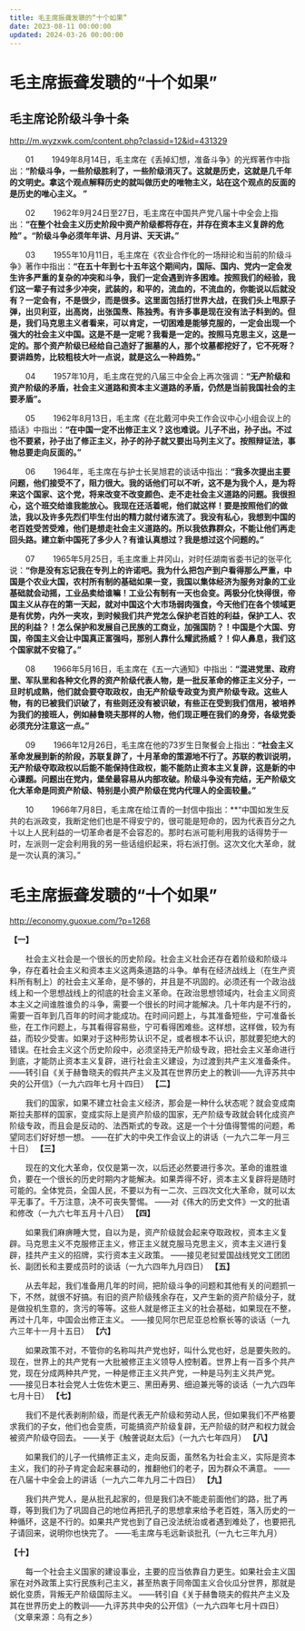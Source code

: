 ```yaml
---
title: 毛主席振聋发聩的“十个如果”
date: 2023-08-11 00:00:00
updated: 2024-03-26 00:00:00
---
```


# 毛主席振聋发聩的“十个如果”

## 毛主席论阶级斗争十条

http://m.wyzxwk.com/content.php?classid=12&id=431329

　　01
　　1949年8月14日，毛主席在《丢掉幻想，准备斗争》的光辉著作中指出：**“阶级斗争，一些阶级胜利了，一些阶级消灭了。这就是历史，这就是几千年的文明史。拿这个观点解释历史的就叫做历史的唯物主义，站在这个观点的反面的是历史的唯心主义。 ”**

　　02
　　1962年9月24日至27日，毛主席在中国共产党八届十中全会上指出：**“在整个社会主义历史阶段中资产阶级都将存在，并存在资本主义复辟的危险” 。“阶级斗争必须年年讲、月月讲、天天讲。”**

　　03
　　1955年10月11日，毛主席在《农业合作化的一场辩论和当前的阶级斗争》著作中指出：**“在五十年到七十五年这个期间内，国际、国内、党内一定会发生许多严重的复杂的冲突和斗争，我们一定会遇到许多困难。按照我们的经验，我们这一辈子有过多少冲突，武装的，和平的，流血的，不流血的，你能说以后就没有？一定会有，不是很少，而是很多。这里面包括打世界大战，在我们头上甩原子弹，出贝利亚，出高岗，出张国焘、陈独秀。有许多事是现在没有法子料到的。但是，我们马克思主义者看来，可以肯定，一切困难是能够克服的，一定会出现一个强大的社会主义中国。这是不是一定呢？我看是一定的。按照马克思主义，这是一定的。那个资产阶级已经给自己造好了掘墓的人，那个坟墓都挖好了，它不死呀？要讲趋势，比较粗枝大叶一点说，就是这么一种趋势。”**

　　04
　　1957年10月，毛主席在党的八届三中全会上再次强调：**“无产阶级和资产阶级的矛盾，社会主义道路和资本主义道路的矛盾，仍然是当前我国社会的主要矛盾”。**

　　05
　　1962年8月13日，毛主席《在北戴河中央工作会议中心小组会议上的插话》中指出：**“在中国一定不出修正主义？这也难说。儿子不出，孙子出。不过也不要紧，孙子出了修正主义，孙子的孙子就又要出马列主义了。按照辩证法，事物总要走向反面的。”**

　　06
　　1964年，毛主席在与护士长吴旭君的谈话中指出：**“我多次提出主要问题，他们接受不了，阻力很大。我的话他们可以不听，这不是为我个人，是为将来这个国家、这个党，将来改变不改变颜色、走不走社会主义道路的问题。我很担心，这个班交给谁我能放心。我现在还活着呢，他们就这样！要是按照他们的做法，我以及许多先烈们毕生付出的精力就付诸东流了。我没有私心，我想到中国的老百姓受苦受难，他们是想走社会主义道路的。所以我依靠群众，不能让他们再走回头路。建立新中国死了多少人？有谁认真想过？我是想过这个问题的。”**

　　07
　　1965年5月25日，毛主席重上井冈山，对时任湖南省委书记的张平化说：**“你是没有忘记我在专列上的许诺吧。我为什么把包产到户看得那么严重，中国是个农业大国，农村所有制的基础如果一变，我国以集体经济为服务对象的工业基础就会动摇，工业品卖给谁嘛！工业公有制有一天也会变。两极分化快得很，帝国主义从存在的第一天起，就对中国这个大市场弱肉强食，今天他们在各个领域更是有优势，内外一夹攻，到时候我们共产党怎么保护老百姓的利益，保护工人、农民的利益？！怎么保护和发展自己民族的工商业，加强国防？！中国是个大国、穷国，帝国主义会让中国真正富强吗，那别人靠什么耀武扬威？！仰人鼻息，我们这个国家就不安稳了。”**

　　08
　　1966年5月16日，毛主席在《五一六通知》中指出：**“混进党里、政府里、军队里和各种文化界的资产阶级代表人物，是一批反革命的修正主义分子，一旦时机成熟，他们就会要夺取政权，由无产阶级专政变为资产阶级专政。这些人物，有的已被我们识破了，有些则还没有被识破，有些正在受到我们信用，被培养为我们的接班人，例如赫鲁晓夫那样的人物，他们现正睡在我们的身旁，各级党委必须充分注意这一点。”**

　　09
　　1966年12月26日，毛主席在他的73岁生日聚餐会上指出：**“社会主义革命发展到新的阶段，苏联复辟了，十月革命的策源地不行了。苏联的教训说明，无产阶级夺取政权以后能不能保持住政权，能不能防止资本主义复辟，这是新的中心课题。问题出在党内，堡垒最容易从内部攻破。阶级斗争没有完结，无产阶级文化大革命是同资产阶级、特别是小资产阶级在党内代理人的全面较量。”**

　　10
　　1966年7月8日，毛主席在给江青的一封信中指出：**“中国如发生反共的右派政变，我断定他们也是不得安宁的，很可能是短命的，因为代表百分之九十以上人民利益的一切革命者是不会容忍的。那时右派可能利用我的话得势于一时，左派则一定会利用我的另一些话组织起来，将右派打倒。这次文化大革命，就是一次认真的演习。”

# 毛主席振聋发聩的“十个如果”

http://economy.guoxue.com/?p=1268

**【一】**

　　社会主义社会是一个很长的历史阶段。社会主义社会还存在着阶级和阶级斗争，存在着社会主义和资本主义这两条道路的斗争。单有在经济战线上（在生产资料所有制上）的社会主义革命，是不够的，并且是不巩固的。必须还有一个政治战线上和一个思想战线上的彻底的社会主义革命。在政治思想领域内，社会主义同资本主义之间谁胜谁负的斗争，需要一个很长的时间才能解决。几十年内是不行的，需要一百年到几百年的时间才能成功。在时间问题上，与其准备短些，宁可准备长些，在工作问题上，与其看得容易些，宁可看得困难些。这样想，这样做，较为有益，而较少受害。如果对于这种形势认识不足，或者根本不认识，那就要犯绝大的错误。在社会主义这个历史阶段中，必须坚持无产阶级专政，把社会主义革命进行到底，才能防止资本主义复辟，进行社会主义建设，为过渡到共产主义准备条件。
——转引自《关于赫鲁晓夫的假共产主义及其在世界历史上的教训——九评苏共中央的公开信》（一九六四年七月十四日）
**【二】**

　　我们的国家，如果不建立社会主义经济，那会是一种什么状态呢？就会变成南斯拉夫那样的国家，变成实际上是资产阶级的国家，无产阶级专政就会转化成资产阶级专政，而且会是反动的、法西斯式的专政。这是一个十分值得警惕的问题，希望同志们好好想一想。
——在扩大的中央工作会议上的讲话（一九六二年一月三十日）
**【三】**

　　现在的文化大革命，仅仅是第一次，以后还必然要进行多次。革命的谁胜谁负，要在一个很长的历史时期内才能解决。如果弄得不好，资本主义复辟将是随时可能的。全体党员，全国人民，不要以为有一二次、三四次文化大革命，就可以太平无事了。千万注意，决不可丧失警惕。
——对《伟大的历史文件》一文的批语和修改（一九六七年五月十八日）
**【四】**

　　如果我们麻痹睡大觉，自以为是，资产阶级就会起来夺取政权，资本主义复辟。马克思主义不克服修正主义，修正主义就克服马克思主义，资本主义进行复辟，挂共产主义的招牌，实行资本主义政策。
——接见老挝爱国战线党文工团团长、副团长和主要成员时的谈话（一九六四年九月四日）
**【五】**

　　从去年起，我们准备用几年的时间，把阶级斗争的问题和其他有关的问题抓一下，不然，就很不好搞。有旧的资产阶级残余存在，又产生新的资产阶级分子，就是做投机生意的，贪污的等等。这些人就是修正主义的社会基础，如果现在不整，再过十几年，中国会出修正主义。
——接见阿尔巴尼亚总检察长等的谈话（一九六三年十一月十五日）
**【六】**

　　如果政策不对，不管你的名称叫共产党也好，叫什么党也好，总是要失败的。现在，世界上的共产党有一大批被修正主义领导人控制着。世界上有一百多个共产党，现在分成两种共产党，一种是修正主义共产党，一种是马列主义共产党。
——接见日本社会党人士佐佐木更三、黑田寿男、细迫兼光等的谈话（一九六四年七月十日）
**【七】**

　　我们不是代表剥削阶级，而是代表无产阶级和劳动人民，但如果我们不严格要求我们的子女，他们也会变质，可能搞资产阶级复辟，无产阶级的财产和权力就会被资产阶级夺回去。
——关于《触詟说赵太后》（一九六七年四月）
**【八】**

　　如果我们的儿子一代搞修正主义，走向反面，虽然名为社会主义，实际是资本主义，我们的孙子肯定会起来暴动的，推翻他们的老子，因为群众不满意。
——在八届十中全会上的讲话（一九六二年九月二十四日）
**【九】**

　　我们共产党人，是从批孔起家的，但是我们决不能走前面他们的路，批了再尊，等到我们为了巩固自己的地位再把孔子的思想拿来给予老百姓，落入历史的一种循环，这是不行的。如果共产党也到了自己没法统治或者遇到难处了，也要把孔子请回来，说明你也快完了。
——毛主席与毛远新谈批孔（一九七三年九月）

**【十】**

　　每一个社会主义国家的建设事业，主要的应当依靠自力更生。如果社会主义国家在对外政策上实行民族利己主义，甚至热衷于同帝国主义合伙瓜分世界，那就是蜕化变质，背叛无产阶级国际主义。
——转引自《关于赫鲁晓夫的假共产主义及其在世界历史上的教训——九评苏共中央的公开信》（一九六四年七月十四日）
（文章来源：乌有之乡）
